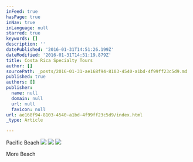 ```yaml
---
inFeed: true
hasPage: true
inNav: true
inLanguage: null
starred: true
keywords: []
description: ''
datePublished: '2016-01-31T14:51:26.199Z'
dateModified: '2016-01-31T14:51:19.879Z'
title: Costa Rica Specialty Tours
author: []
sourcePath: _posts/2016-01-31-ae168f94-8103-4540-a1bd-4f99ff23c5d9.md
published: true
authors: []
publisher:
  name: null
  domain: null
  url: null
  favicon: null
url: ae168f94-8103-4540-a1bd-4f99ff23c5d9/index.html
_type: Article

---
```

Pacific Beach
![](https://the-grid-user-content.s3-us-west-2.amazonaws.com/c1d16486-342b-4837-8f01-fd480731abc1.jpg)
![](https://the-grid-user-content.s3-us-west-2.amazonaws.com/c97836cf-a845-4fdc-9ba7-5e032a3e45cb.jpg)
![](https://the-grid-user-content.s3-us-west-2.amazonaws.com/a1ea39b2-3189-413a-88d5-206abc108fd8.jpg)

More Beach
